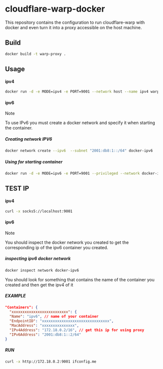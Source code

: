 # cloudflare-warp-docker
This repository contains the configuration to run cloudflare-warp with docker and even turn it into a proxy accessible on the host machine.

## Build
```bash
docker build -t warp-proxy .
```

## Usage
#### ipv4
```bash
docker run -d -e MODE=ipv4 -e PORT=9001 --network host --name ipv4 warp-proxy
```
#### ipv6
> [!NOTE]
> To use IPv6 you must create a docker network and specify it when starting the container.
##### Creating network IPV6
```bash
docker network create --ipv6  --subnet "2001:db8:1::/64" docker-ipv6
```
##### Using for starting container
```bash
docker run -d -e MODE=ipv6 -e PORT=9001 --privileged --network docker-ipv6 --name ipv6 warp-proxy
```

## TEST IP
#### ipv4
```bash
curl -x socks5://localhost:9001
```
#### ipv6
> [!NOTE]
> You should inspect the docker network you created to get the corresponding ip of the ipv6 container you created.
##### inspecting ipv6 docker network
```bash
docker inspect network docker-ipv6
```
<p>You should look for something that contains the name of the container you created and then get the ipv4 of it</p>

##### EXAMPLE

```json
"Containers": {
  "xxxxxxxxxxxxxxxxxxxxxxxxxx": {
  "Name": "ipv6", // name of your container
  "EndpointID": "xxxxxxxxxxxxxxxxxxxxxxxxxxxxxxx",
  "MacAddress": "xxxxxxxxxxxxxxx",
  "IPv4Address": "172.18.0.2/16", // get this ip for using proxy
  "IPv6Address": "2001:db8:1::2/64"
}
```
##### RUN
```bash
curl -x http://172.18.0.2:9001 ifconfig.me
```
